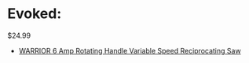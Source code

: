 # Evoked:
$24.99
- [WARRIOR 6 Amp Rotating Handle Variable Speed Reciprocating Saw](https://www.harborfreight.com/power-tools/power-saws/reciprocating-saws/6-amp-rotating-handle-variable-speed-reciprocating-saw-57806.html)
